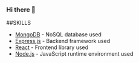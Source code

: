 ### Hi there 👋

<!--
**arpitmathur2412/arpitmathur2412** is a ✨ _special_ ✨ repository because its `README.md` (this file) appears on your GitHub profile.

Here are some ideas to get you started:

- 🔭 I’m currently working on ...
- 🌱 I’m currently learning ...
- 👯 I’m looking to collaborate on ...
- 🤔 I’m looking for help with ...
- 💬 Ask me about ...
- 📫 How to reach me: ...
- 😄 Pronouns: ...
- ⚡ Fun fact: ...
-->
  ##SKILLS
* [MongoDB](https://www.mongodb.com/) - NoSQL database used
* [Express.js](https://expressjs.com/) - Backend framework used
* [React](https://reactjs.org/) - Frontend library used
* [Node.js](https://nodejs.org/) - JavaScript runtime environment used
